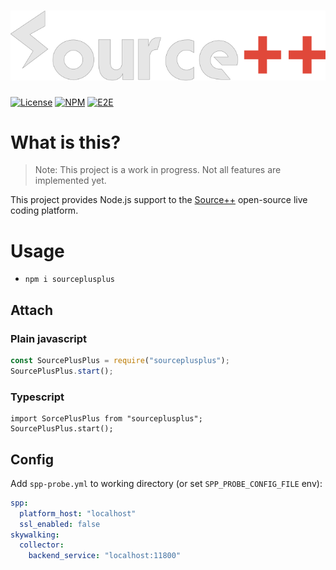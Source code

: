 # ![](https://github.com/sourceplusplus/live-platform/blob/master/.github/media/sourcepp_logo.svg)

[![License](https://img.shields.io/github/license/sourceplusplus/probe-python)](LICENSE)
[![NPM](https://img.shields.io/npm/v/sourceplusplus?color=blue)](https://www.npmjs.com/package/sourceplusplus)
[![E2E](https://github.com/sourceplusplus/probe-nodejs/actions/workflows/build.yml/badge.svg)](https://github.com/sourceplusplus/probe-nodejs/actions/workflows/build.yml)

# What is this?

> Note: This project is a work in progress. Not all features are implemented yet.

This project provides Node.js support to the [Source++](https://github.com/sourceplusplus/live-platform) open-source live coding platform.

# Usage

- `npm i sourceplusplus`

## Attach
### Plain javascript
```javascript
const SourcePlusPlus = require("sourceplusplus");
SourcePlusPlus.start();
```

### Typescript
```node
import SorcePlusPlus from "sourceplusplus";
SourcePlusPlus.start();
```

## Config

Add `spp-probe.yml` to working directory (or set `SPP_PROBE_CONFIG_FILE` env):

```yml
spp:
  platform_host: "localhost"
  ssl_enabled: false
skywalking:
  collector:
    backend_service: "localhost:11800"
```

